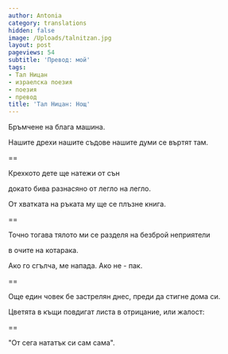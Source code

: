 ```yaml
---
author: Antonia
category: translations
hidden: false
image: /Uploads/talnitzan.jpg
layout: post
pageviews: 54
subtitle: 'Превод: мой'
tags:
- Тал Ницан
- израелска поезия
- поезия
- превод
title: 'Тал Ницан: Нощ'
---
```


Бръмчене на блага машина.

Нашите дрехи нашите съдове нашите думи се въртят там.

\==

Крехкото дете ще натежи от сън

докато бива разнасяно от легло на легло.

От хватката на ръката му ще се плъзне книга.

\==

Точно тогава тялото ми се разделя на безброй неприятели

в очите на котарака.

Ако го сгълча, ме напада. Ако не - пак.

\==

Още един човек бе застрелян днес, преди да стигне дома си.

Цветята в къщи повдигат листа в отрицание, или жалост:

\==

"От сега нататък си сам сама".